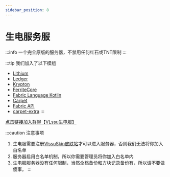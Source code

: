 ```yaml
---
sidebar_position: 8
---
```


# 生电服务服

:::info
一个完全原版的服务器，不禁用任何红石或TNT限制
:::

:::tip 我们加入了以下模组

- [Lithium](https://www.mcmod.cn/class/2292.html)
- [Ledger](https://www.mcmod.cn/class/5389.html)
- [Krypton](https://www.mcmod.cn/class/3399.html)
- [FerriteCore](https://www.mcmod.cn/class/3888.html)
- [Fabric Language Kotlin](https://www.mcmod.cn/class/2126.html)
- [Carpet](https://www.mcmod.cn/class/2361.html)
- [Fabric API](https://www.mcmod.cn/class/3124.html)
- [carpet-extra](https://www.mcmod.cn/class/3325.html)
:::

[点击链接加入群聊【VLssu生电服】](https://jq.qq.com/?_wv=1027&k=AfmobCvq)

:::caution 注意事项

1. 生电服需要注册[VlssuSkin皮肤站](https://skin.vlssu.com/)才可以进入服务器，否则我们无法将你加入白名单
2. 服务器启用白名单机制，所以你需要管理员将你加入白名单内
3. 生电服服务器没有任何限制，当然全档备份和方块记录备份有，所以请不要做傻事。
:::
